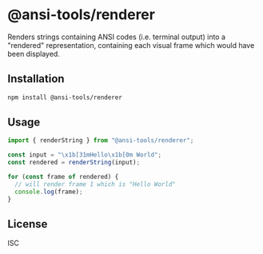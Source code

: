 # @ansi-tools/renderer

Renders strings containing ANSI codes (i.e. terminal output) into a "rendered"
representation, containing each visual frame which would have been displayed.

## Installation

```bash
npm install @ansi-tools/renderer
```

## Usage

```ts
import { renderString } from "@ansi-tools/renderer";

const input = "\x1b[31mHello\x1b[0m World";
const rendered = renderString(input);

for (const frame of rendered) {
  // will render frame 1 which is "Hello World"
  console.log(frame);
}
```

## License

ISC
